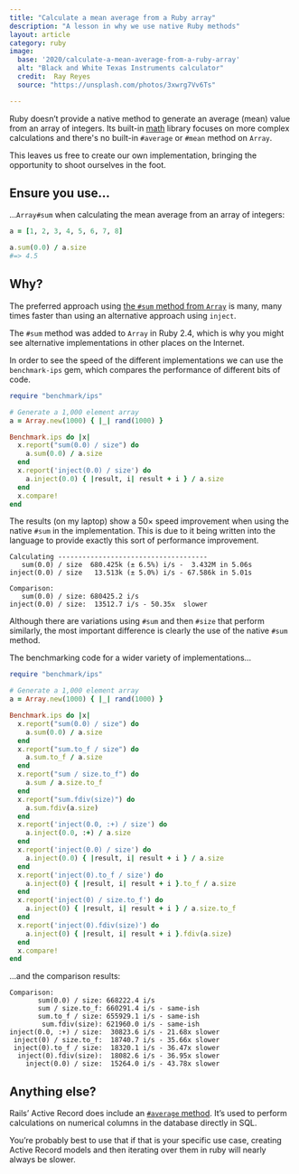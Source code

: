 ```yaml
---
title: "Calculate a mean average from a Ruby array"
description: "A lesson in why we use native Ruby methods"
layout: article
category: ruby
image:
  base: '2020/calculate-a-mean-average-from-a-ruby-array'
  alt: "Black and White Texas Instruments calculator"
  credit:  Ray Reyes
  source: "https://unsplash.com/photos/3xwrg7Vv6Ts"

---
```


Ruby doesn’t provide a native method to generate an average (mean) value from an array of integers. Its built-in [math](https://ruby-doc.org/core-2.7.0/Math.html) library focuses on more complex calculations and there's no built-in `#average` or `#mean` method on `Array`.

This leaves us free to create our own implementation, bringing the opportunity to shoot ourselves in the foot.


## Ensure you use...

...`Array#sum` when calculating the mean average from an array of integers:

```ruby
a = [1, 2, 3, 4, 5, 6, 7, 8]

a.sum(0.0) / a.size
#=> 4.5
```


## Why?

The preferred approach using [the `#sum` method from `Array`](https://ruby-doc.org/core-2.7.0/Array.html#method-i-sum) is many, many times faster than using an alternative approach using `inject`.

The `#sum` method was added to `Array` in Ruby 2.4, which is why you might see alternative implementations in other places on the Internet.

In order to see the speed of the different implementations we can use the `benchmark-ips` gem, which compares the performance of different bits of code.

```ruby
require "benchmark/ips"

# Generate a 1,000 element array
a = Array.new(1000) { |_| rand(1000) }

Benchmark.ips do |x|
  x.report("sum(0.0) / size") do
    a.sum(0.0) / a.size
  end
  x.report('inject(0.0) / size') do
    a.inject(0.0) { |result, i| result + i } / a.size
  end
  x.compare!
end
```

The results (on my laptop) show a 50× speed improvement when using the native `#sum` in the implementation. This is due to it being written into the language to provide exactly this sort of performance improvement.

```
Calculating -------------------------------------
   sum(0.0) / size  680.425k (± 6.5%) i/s -  3.432M in 5.06s
inject(0.0) / size   13.513k (± 5.0%) i/s - 67.586k in 5.01s

Comparison:
   sum(0.0) / size: 680425.2 i/s
inject(0.0) / size:  13512.7 i/s - 50.35x  slower
```

Although there are variations using `#sum` and then `#size` that perform similarly, the most important difference is clearly the use of the native `#sum` method.

The benchmarking code for a wider variety of implementations...

```ruby
require "benchmark/ips"

# Generate a 1,000 element array
a = Array.new(1000) { |_| rand(1000) }

Benchmark.ips do |x|
  x.report("sum(0.0) / size") do
    a.sum(0.0) / a.size
  end
  x.report("sum.to_f / size") do
    a.sum.to_f / a.size
  end
  x.report("sum / size.to_f") do
    a.sum / a.size.to_f
  end
  x.report("sum.fdiv(size)") do
    a.sum.fdiv(a.size)
  end
  x.report('inject(0.0, :+) / size') do
    a.inject(0.0, :+) / a.size
  end
  x.report('inject(0.0) / size') do
    a.inject(0.0) { |result, i| result + i } / a.size
  end
  x.report('inject(0).to_f / size') do
    a.inject(0) { |result, i| result + i }.to_f / a.size
  end
  x.report('inject(0) / size.to_f') do
    a.inject(0) { |result, i| result + i } / a.size.to_f
  end
  x.report('inject(0).fdiv(size)') do
    a.inject(0) { |result, i| result + i }.fdiv(a.size)
  end
  x.compare!
end
```

...and the comparison results:

```
Comparison:
       sum(0.0) / size: 668222.4 i/s
       sum / size.to_f: 660291.4 i/s - same-ish
       sum.to_f / size: 655929.1 i/s - same-ish
        sum.fdiv(size): 621960.0 i/s - same-ish
inject(0.0, :+) / size:  30823.6 i/s - 21.68x slower
 inject(0) / size.to_f:  18740.7 i/s - 35.66x slower
 inject(0).to_f / size:  18320.1 i/s - 36.47x slower
  inject(0).fdiv(size):  18082.6 i/s - 36.95x slower
    inject(0.0) / size:  15264.0 i/s - 43.78x slower
```


## Anything else?

Rails’ Active Record does include an [`#average` method](https://api.rubyonrails.org/classes/ActiveRecord/Calculations.html#method-i-average). It’s used to perform calculations on numerical columns in the database directly in SQL.

You’re probably best to use that if that is your specific use case, creating Active Record models and then iterating over them in ruby will nearly always be slower.
